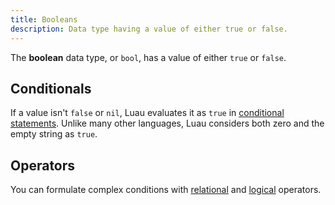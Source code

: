 ```yaml
---
title: Booleans
description: Data type having a value of either true or false.
---
```


The **boolean** data type, or `bool`, has a value of either `true` or `false`.

## Conditionals

If a value isn't `false` or `nil`, Luau evaluates it as `true` in [conditional statements](./control-structures.md#if-statements). Unlike many other languages, Luau considers both zero and the empty string as `true`.

## Operators

You can formulate complex conditions with [relational](./operators.md#relational) and [logical](./operators.md#logical) operators.
